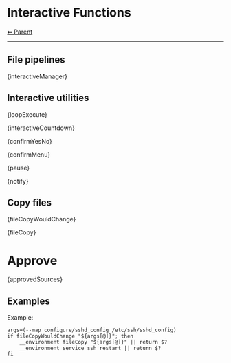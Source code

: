 # Interactive Functions

<!-- TEMPLATE header 2 -->
[⬅ Parent ](../index.md)
<hr />

## File pipelines

{interactiveManager}

## Interactive utilities

{loopExecute}

{interactiveCountdown}

{confirmYesNo}

{confirmMenu}

{pause}

{notify}

## Copy files

{fileCopyWouldChange} 

{fileCopy}

# Approve

{approvedSources}

## Examples

Example:

    args=(--map configure/sshd_config /etc/ssh/sshd_config)
    if fileCopyWouldChange "${args[@]}"; then
        __environment fileCopy "${args[@]}" || return $?
        __environment service ssh restart || return $?
    fi
